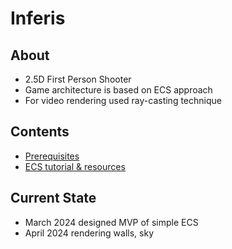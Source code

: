 # Inferis

## About
- 2.5D First Person Shooter<br>
- Game architecture is based on ECS approach<br>
- For video rendering used ray-casting technique

## Contents
- [Prerequisites](doc/prerequisites.md)
- [ECS tutorial & resources](doc/references.md)

## Current State
- March 2024 designed MVP of simple ECS
- April 2024 rendering walls, sky